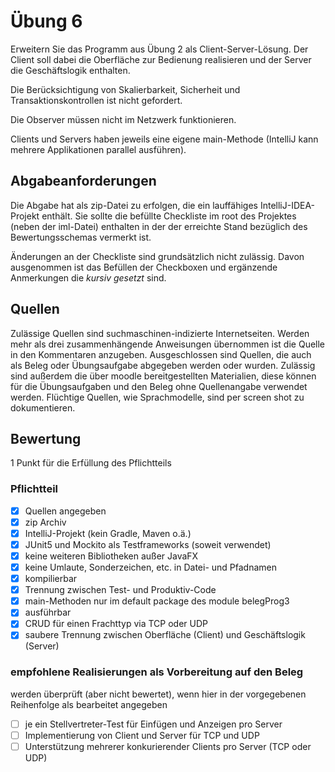 # Übung 6
Erweitern Sie das Programm aus Übung 2 als Client-Server-Lösung. Der Client soll dabei die Oberfläche zur Bedienung realisieren und der Server die Geschäftslogik enthalten.

Die Berücksichtigung von Skalierbarkeit, Sicherheit und Transaktionskontrollen ist nicht gefordert.

Die Observer müssen nicht im Netzwerk funktionieren.

Clients und Servers haben jeweils eine eigene main-Methode (IntelliJ kann mehrere Applikationen parallel ausführen).

## Abgabeanforderungen
Die Abgabe hat als zip-Datei zu erfolgen, die ein lauffähiges IntelliJ-IDEA-Projekt enthält. Sie sollte die befüllte Checkliste im root des Projektes (neben der iml-Datei) enthalten in der der erreichte Stand bezüglich des Bewertungsschemas vermerkt ist.

Änderungen an der Checkliste sind grundsätzlich nicht zulässig. Davon ausgenommen ist das Befüllen der Checkboxen und ergänzende Anmerkungen die _kursiv gesetzt_ sind.

## Quellen
Zulässige Quellen sind suchmaschinen-indizierte Internetseiten. Werden mehr als drei zusammenhängende Anweisungen übernommen ist die Quelle in den Kommentaren anzugeben. Ausgeschlossen sind Quellen, die auch als Beleg oder Übungsaufgabe abgegeben werden oder wurden. Zulässig sind außerdem die über moodle bereitgestellten Materialien, diese können für die Übungsaufgaben und den Beleg ohne Quellenangabe verwendet werden.
Flüchtige Quellen, wie Sprachmodelle, sind per screen shot zu dokumentieren.

## Bewertung
1 Punkt für die Erfüllung des Pflichtteils

### Pflichtteil
- [X] Quellen angegeben
- [X] zip Archiv
- [X] IntelliJ-Projekt (kein Gradle, Maven o.ä.)
- [X] JUnit5 und Mockito als Testframeworks (soweit verwendet)
- [X] keine weiteren Bibliotheken außer JavaFX
- [X] keine Umlaute, Sonderzeichen, etc. in Datei- und Pfadnamen
- [X] kompilierbar
- [X] Trennung zwischen Test- und Produktiv-Code
- [X] main-Methoden nur im default package des module belegProg3
- [X] ausführbar
- [X] CRUD für einen Frachttyp via TCP oder UDP
- [X] saubere Trennung zwischen Oberfläche (Client) und Geschäftslogik (Server)

### empfohlene Realisierungen als Vorbereitung auf den Beleg
werden überprüft (aber nicht bewertet), wenn hier in der vorgegebenen Reihenfolge als bearbeitet angegeben
- [ ] je ein Stellvertreter-Test für Einfügen und Anzeigen pro Server
- [ ] Implementierung von Client und Server für TCP und UDP
- [ ] Unterstützung mehrerer konkurierender Clients pro Server (TCP oder UDP)
